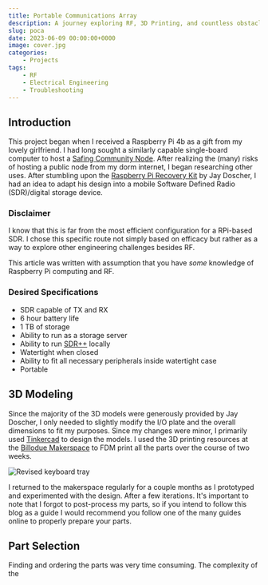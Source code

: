 ```yaml
---
title: Portable Communications Array
description: A journey exploring RF, 3D Printing, and countless obstacles
slug: poca
date: 2023-06-09 00:00:00+0000
image: cover.jpg
categories:
    - Projects
tags:
    - RF
    - Electrical Engineering
    - Troubleshooting
---
```

## Introduction
This project began when I received a Raspberry Pi 4b as a gift from my lovely girlfriend. I had long sought a similarly capable single-board computer to host a [Safing Community Node](https://safing.io/spn/). After realizing the (many) risks of hosting a public node from my dorm internet, I began researching other uses. After stumbling upon the [Raspberry Pi Recovery Kit](https://www.doscher.com/work-recovery-kit/) by Jay Doscher, I had an idea to adapt his design into a mobile Software Defined Radio (SDR)/digital storage device.

### Disclaimer
I know that this is far from the most efficient configuration for a RPi-based SDR. I chose this specific route not simply based on efficacy but rather as a way to explore other engineering challenges besides RF.

This article was written with assumption that you have *some* knowledge of Raspberry Pi computing and RF.

### Desired Specifications
* SDR capable of TX and RX
* 6 hour battery life
* 1 TB of storage
* Ability to run as a storage server
* Ability to run [SDR++](https://www.sdrpp.org/) locally
* Watertight when closed
* Ability to fit all necessary peripherals inside watertight case
* Portable

## 3D Modeling
Since the majority of the 3D models were generously provided by  Jay Doscher, I only needed to slightly modify the I/O plate and the overall dimensions to fit my purposes. Since my changes were minor, I primarily used [Tinkercad](https://tinkercad.com/) to design the models. I used the 3D printing resources at the [Billodue Makerspace](https://www.instagram.com/p/CqoHByoPkVG/?img_index=1) to FDM print all the parts over the course of two weeks.

![Revised keyboard tray](rotate.gif)

I returned to the makerspace regularly for a couple months as I prototyped and experimented with the design. After a few iterations. It's important to note that I forgot to post-process my parts, so if you intend to follow this blog as a guide I would recommend you follow one of the many guides online to properly prepare your parts.

## Part Selection
Finding and ordering the parts was very time consuming. The complexity of the 
